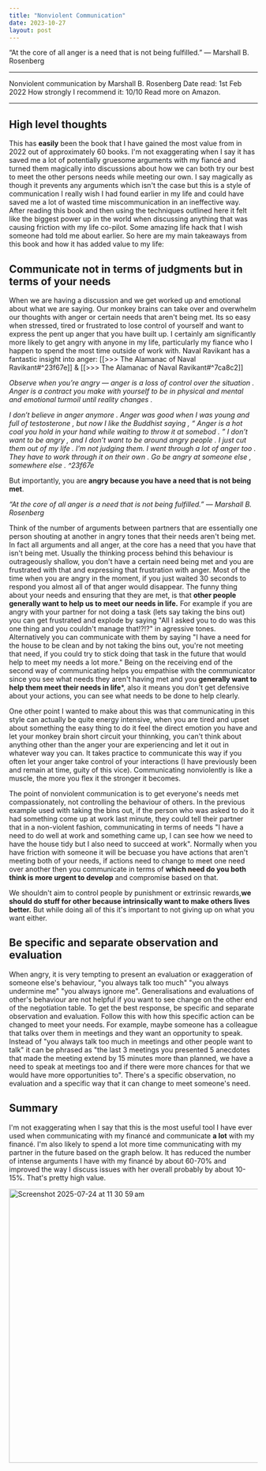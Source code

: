 ```yaml
---
title: "Nonviolent Communication"
date: 2023-10-27
layout: post
---
```





“At the core of all anger is a need that is not being fulfilled.” ― Marshall B. Rosenberg

---


Nonviolent communication by Marshall B. Rosenberg
Date read: 1st Feb 2022
How strongly I recommend it: 10/10
Read more on Amazon.

---


## High level thoughts

This has **easily** been the book that I have gained the most value from in 2022 out of approximately 60 books. I'm not exaggerating when I say it has saved me a lot of potentially gruesome arguments with my fiancé and turned them magically into discussions about how we can both try our best to meet the other persons needs while meeting our own. I say magically as though it prevents any arguments which isn't the case but this is a style of communication I really wish I had found earlier in my life and could have saved me a lot of wasted time miscommunication in an ineffective way. After reading this book and then using the techniques outlined here it felt like the biggest power up in the world when discussing anything that was causing friction with my life co-pilot. Some amazing life hack that I wish someone had told me about earlier. So here are my main takeaways from this book and how it has added value to my life:


## Communicate not in terms of judgments but in terms of your needs

When we are having a discussion and we get worked up and emotional about what we are saying. Our monkey brains can take over and overwhelm our thoughts with anger or certain needs that aren't being met. Its so easy when stressed, tired or frustrated to lose control of yourself and want to express the pent up anger that you have built up. I certainly am significantly more likely to get angry with anyone in my life, particularly my fiance who I happen to spend the most time outside of work with. Naval Ravikant has a fantastic insight into anger: [[>>> The Alamanac of Naval Ravikant#^23f67e]] & [[>>> The Alamanac of Naval Ravikant#^7ca8c2]]

*Observe when you’re angry — anger is a loss of control over the situation . Anger is a contract you make with yourself to be in physical and mental and emotional turmoil until reality changes .* 

*I don’t believe in anger anymore . Anger was good when I was young and full of testosterone , but now I like the Buddhist saying , “ Anger is a hot coal you hold in your hand while waiting to throw it at somebod . ” I don’t want to be angry , and I don’t want to be around angry people . I just cut them out of my life . I’m not judging them. I went through a lot of anger too . They have to work through it on their own . Go be angry at someone else , somewhere else . ^23f67e*

But importantly, you are **angry because you have a need that is not being met**.

*“At the core of all anger is a need that is not being fulfilled.” ― Marshall B. Rosenberg*

Think of the number of arguments between partners that are essentially one person shouting at another in angry tones that their needs aren't being met. In fact all arguments and all anger, at the core has a need that you have that isn't being met. Usually the thinking process behind this behaviour is outrageously shallow, you don't have a certain need being met and you are frustrated with that and expressing that frustration with anger. Most of the time when you are angry in the moment, if you just waited 30 seconds to respond you almost all of that anger would disappear.  The funny thing about your needs and ensuring that they are met, is that **other people generally want to help us to meet our needs in life.** For example if you are angry with your partner for not doing a task (lets say taking the bins out) you can get frustrated and explode by saying "All I asked you to do was this one thing and you couldn't manage that!?!?" in agressive tones. Alternatively you can communicate with them by saying "I have a need for the house to be clean and by not taking the bins out, you're not meeting that need, if you could try to stick doing that task in the future that would help to meet my needs a lot more." Being on the receiving end of the second way of communicating helps you empathise with the communicator since you see what needs they aren't having met and you **generally want to help them meet their needs in life***, also it means you don't get defensive about your actions, you can see what needs to be done to help clearly.

One other point I wanted to make about this was that communicating in this style can actually be quite energy intensive, when you are tired and upset about something the easy thing to do it feel the direct emotion you have and let your monkey brain short circuit your thinnking, you can't think about anything other than the anger your are experiencing and let it out in whatever way you can. It takes practice to communicate this way if you often let your anger take control of your interactions (I have previously been and remain at time, guity of this vice). Communicating nonviolently is like a muscle, the more you flex it the stronger it becomes.

The point of nonviolent communication is to get everyone's needs met compassionately, not controlling the behaviour of others. In the previous example used with taking the bins out, if the person who was asked to do it had something come up at work last minute, they could tell their partner that in a non-violent fashion, communicating in terms of needs "I have a need to do well at work and something came up, I can see how we need to have the house tidy but I also need to succeed at work". Normally when you have friction with someone it will be becuase you have actions that aren't meeting both of your needs, if actions need to change to meet one need over another then you communicate in terms of **which need do you both think is more urgent to develop** and compromise based on that. 

We shouldn't aim to control people by punishment or extrinsic rewards,**we should do stuff for other because intrinsically want to make others lives better.** But while doing all of this it's important to not giving up on what you want either. 


## Be specific and separate observation and evaluation

When angry, it is very tempting to present an evaluation or exaggeration of someone else's behaviour, "you always talk too much" "you always undermine me" "you always ignore me". Generalisations and evaluations of other's behaviour are not helpful if you want to see change on the other end of the negotiation table. To get the best response, be specific and separate observation and evaluation. Follow this with how this specific action can be changed to meet your needs. For example, maybe someone has a colleague that talks over them in meetings and they want an opportunity to speak. Instead of "you always talk too much in meetings and other people want to talk" it can be phrased as "the last 3 meetings you presented 5 anecdotes that made the meeting extend by 15 minutes more than planned, we have a need to speak at meetings too and if there were more chances for that we would have more opportunities to". There's a specific observation, no evaluation and a specific way that it can change to meet someone's need.


## Summary

I'm not exaggerating when I say that this is the most useful tool I have ever used when communicating with my financé and communicate **a lot** with my financé. I'm also likely to spend a lot more time communicating with my partner in the future based on the graph below. It has reduced the number of intense arguments I have with my financé by about 60-70% and improved the way I discuss issues with her overall probably by about 10-15%. That's pretty high value.

<img width="708" height="555" alt="Screenshot 2025-07-24 at 11 30 59 am" src="https://github.com/user-attachments/assets/23f1193e-1a46-41a8-bd47-58f94e7d9a58" />


